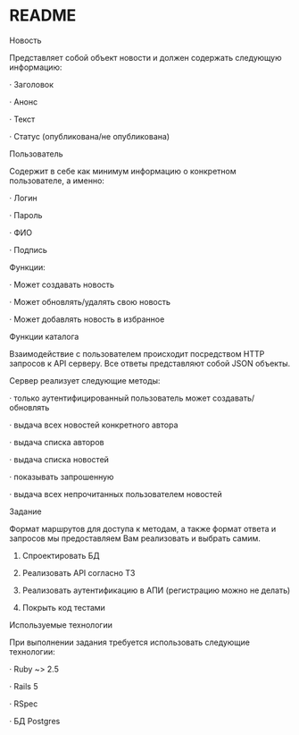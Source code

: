 # README

Новость

Представляет собой объект новости и должен содержать следующую информацию:

· Заголовок

· Анонс

· Текст

· Статус (опубликована/не опубликована)

Пользователь

Содержит в себе как минимум информацию о конкретном пользователе, а именно:

· Логин

· Пароль

· ФИО

· Подпись

Функции:

· Может создавать новость

· Может обновлять/удалять свою новость

· Может добавлять новость в избранное

Функции каталога

Взаимодействие с пользователем происходит посредством HTTP запросов к API серверу. Все ответы представляют собой JSON объекты.

Сервер реализует следующие методы:

· только аутентифицированный пользователь может создавать/обновлять

· выдача всех новостей конкретного автора

· выдача списка авторов

· выдача списка новостей

· показывать запрошенную

· выдача всех непрочитанных пользователем новостей

Задание

Формат маршрутов для доступа к методам, а также формат ответа и запросов мы предоставляем Вам реализовать и выбрать самим.

1. Спроектировать БД

2. Реализовать API согласно ТЗ

3. Реализовать аутентификацию в АПИ (регистрацию можно не делать)

4. Покрыть код тестами

Используемые технологии

При выполнении задания требуется использовать следующие технологии:

· Ruby ~> 2.5

· Rails 5

· RSpec

· БД Postgres
